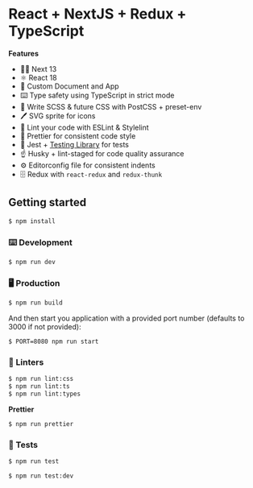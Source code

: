 # React + NextJS + Redux + TypeScript

**Features**

- 👏🏼 Next 13
- ⚛️ React 18
- 🌊 Custom Document and App
- ⌨️ Type safety using TypeScript in strict mode
- 💄 Write SCSS & future CSS with PostCSS + preset-env
- 🖊 SVG sprite for icons
- 👀 Lint your code with ESLint & Stylelint
- 🌈 Prettier for consistent code style
- 🔨 Jest + [Testing Library](https://testing-library.com/) for tests
- ☝️ Husky + lint-staged for code quality assurance
- ⚙️ Editorconfig file for consistent indents
- 🗄 Redux with `react-redux` and `redux-thunk`

## Getting started

```sh
$ npm install
```

### ⌨️ Development

```sh
$ npm run dev
```

### 🖥 Production

```sh
$ npm run build
```

And then start you application with a provided port number (defaults to 3000 if not provided):

```sh
$ PORT=8080 npm run start
```

### 🧐 Linters

```sh
$ npm run lint:css
$ npm run lint:ts
$ npm run lint:types
```

**Prettier**

```sh
$ npm run prettier
```

### 🤖 Tests

```sh
$ npm run test
```

```sh
$ npm run test:dev
```
